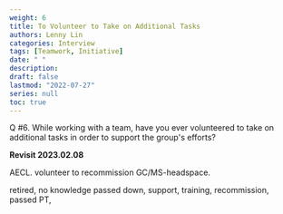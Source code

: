 ```yaml
---
weight: 6
title: To Volunteer to Take on Additional Tasks
authors: Lenny Lin
categories: Interview
tags: [Teamwork, Initiative]
date: " "
description: 
draft: false
lastmod: "2022-07-27"
series: null
toc: true
---
```


Q #6.  While working with a team, have you ever volunteered to take on additional tasks in order to support the group's efforts?

**Revisit 2023.02.08**

AECL. volunteer to recommission GC/MS-headspace.

retired, no knowledge passed down, support, training, recommission, passed PT, 

